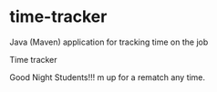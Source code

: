 # time-tracker
Java (Maven) application for tracking time on the job

Time tracker

Good Night Students!!!
m up for a rematch any time.
